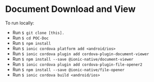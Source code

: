 # Document Download and View

To run locally:


* Run `$ git clone [this].`
* Run `$ cd POC-Doc`
* Run `$ npm install`
* Run `$ ionic cordova platform add <android/ios>`
* Run `$ ionic cordova plugin add cordova-plugin-document-viewer`
* Run `$ npm install --save @ionic-native/document-viewer`
* Run `$ ionic cordova plugin add cordova-plugin-file-opener2`
* Run `$ npm install --save @ionic-native/file-opener`
* Run `$ ionic cordova build <android/ios>`